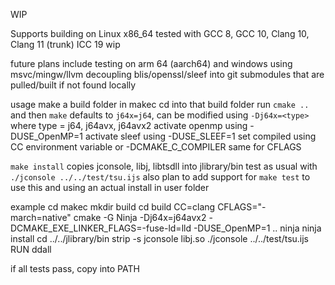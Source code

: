 WIP

Supports building on Linux x86_64
tested with GCC 8, GCC 10, Clang 10, Clang 11 (trunk)
ICC 19 wip

future plans include testing on arm 64 (aarch64) and windows using msvc/mingw/llvm
decoupling blis/openssl/sleef into git submodules that are pulled/built if not found locally

usage
make a build folder in makec
cd into that build folder
run `cmake ..` and then `make`
defaults to `j64x=j64`, can be modified using `-Dj64x=<type>` where type = j64, j64avx, j64avx2
activate openmp using -DUSE_OpenMP=1
activate sleef using -DUSE_SLEEF=1
set compiled using CC environment variable or -DCMAKE_C_COMPILER
same for CFLAGS

`make install` copies jconsole, libj, libtsdll into jlibrary/bin
test as usual with `./jconsole ../../test/tsu.ijs`
also plan to add support for `make test` to use this and using an actual install in user folder

example
cd makec
mkdir build
cd build
CC=clang CFLAGS="-march=native" cmake -G Ninja -Dj64x=j64avx2 -DCMAKE_EXE_LINKER_FLAGS=-fuse-ld=lld -DUSE_OpenMP=1 ..
ninja
ninja install
cd ../../jlibrary/bin
strip -s jconsole libj.so
./jconsole ../../test/tsu.ijs
RUN ddall

if all tests pass, copy into PATH
